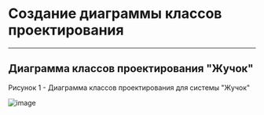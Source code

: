 # Создание диаграммы классов проектирования


---
## Диаграмма классов проектирования "Жучок"
Рисунок 1 - Диаграмма классов проектирования для системы "Жучок"

![image](https://github.com/BREUCHT27/rtippo/assets/119112204/342e4aa6-16b5-4232-b0c2-6cb1c13721fe)
